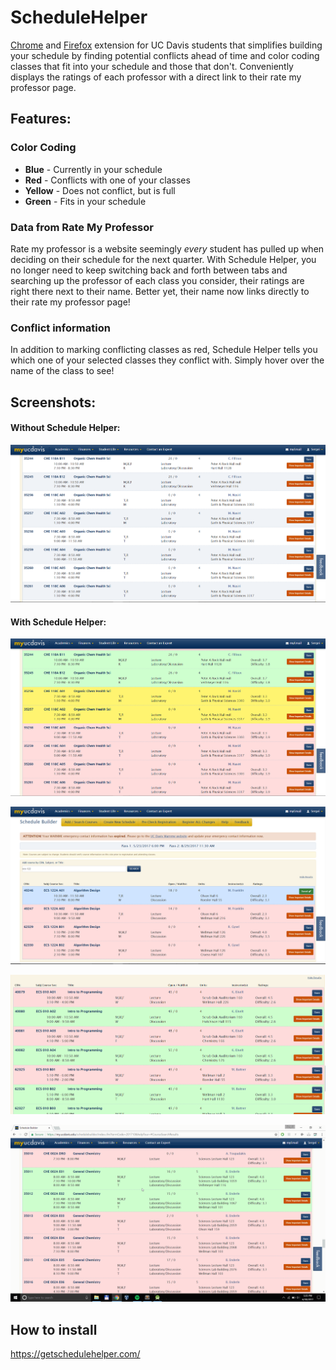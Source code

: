 # ScheduleHelper
[Chrome](https://chrome.google.com/webstore/detail/uc-davis-schedule-helper/eaiohlimbkhifknljidephnpadioaiab?hl=en-US&gl=US "Chrome Web Store") and [Firefox](https://addons.mozilla.org/en-US/firefox/addon/schedule-helper/ "Firefox Add Ons") extension for UC Davis students that simplifies building your schedule by finding potential conflicts ahead of time and color coding classes that fit into your schedule and those that don't.
Conveniently displays the ratings of each professor with a direct link to their rate my professor page.

## Features:

### Color Coding
* **Blue** - Currently in your schedule
* **Red** - Conflicts with one of your classes
* **Yellow** - Does not conflict, but is full
* **Green** - Fits in your schedule

### Data from Rate My Professor
Rate my professor is a website seemingly *every* student has pulled up when deciding on their schedule for the next quarter.
With Schedule Helper, you no longer need to keep switching back and forth between tabs and searching up the professor of each class you consider,
their ratings are right there next to their name. Better yet, their name now links directly to their rate my professor page!

### Conflict information
In addition to marking conflicting classes as red, Schedule Helper tells you which one of your selected classes they conflict with.
Simply hover over the name of the class to see!

## Screenshots:

#### Without Schedule Helper:

![Before](assets/Before.PNG "Without extension")

#### With Schedule Helper:

![After](assets/Screenshot1.PNG "Schedule Helper")

![Selected](assets/Screenshot2.PNG "Selected")

![Popup](assets/Popup.gif "Popup")

![Ratings](assets/Link.gif "Rate my professor")

## How to install

https://getschedulehelper.com/

